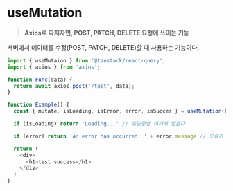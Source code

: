 # useMutation
  > **Axios로 따지자면, POST, PATCH, DELETE 요청에 쓰이는 기능**
  
  서버에서 데이터를 수정(POST, PATCH, DELETE)할 때 사용하는 기능이다.

  ```js
  import { useMutaion } from '@tanstack/react-query';
  import { axios } from 'axios';

  function Func(data) {
    return await axios.post('/test', data);
  }

  function Example() {
    const { mutate, isLoading, isError, error, isSucces } = useMutation(Func);

    if (isLoading) return 'Loading...' // 로딩중엔 여기서 멈춘다

    if (error) return 'An error has occurred: ' + error.message // 오류가 발생하면 여기서 멈춘다

    return (
      <div>
        <h1>test success</h1>
      </div>
    )
  }
  ```